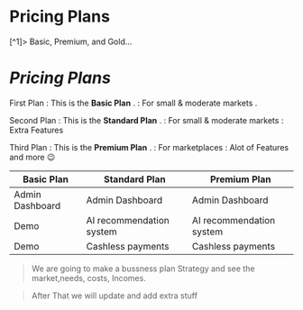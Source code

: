 # Pricing Plans

[^1]> Basic, Premium, and Gold...

# __*Pricing Plans*__
First Plan
    : This is the __Basic Plan__ .
    : For small & moderate markets .

Second Plan
    : This is the __Standard Plan__ .
    : For small & moderate markets
    : Extra Features 

Third Plan
    : This is the __Premium Plan__ . 
    : For marketplaces 
    : Alot of Features and more :wink:

| Basic Plan   | Standard Plan  | Premium Plan  
| ----------   | ---------  | ----------  
| Admin Dashboard| Admin Dashboard| Admin Dashboard
| Demo | AI recommendation system | AI recommendation system 
| Demo | Cashless payments | Cashless payments


> We are going to make a bussness plan Strategy 
  and see the market,needs, costs, Incomes.
  
>  After That we will update  and add extra stuff 

